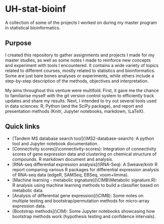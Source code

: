 # UH-stat-bioinf
A collection of some of the projects I worked on during my master program in statistical bioinformatics. 

Purpose
--------
I created this repository to gather assignments and projects I made for my master studies, as well as some notes I made to reinforce new concepts and experiment with tools I encountered. It contains a wide variety of topics related to different courses, mostly related to statistics and bioinformatics. Some are just bare bones analyses or experiments, while others include a step-by-step description of the methods, objectives and interpretation. 

My aims throughout this venture were multifold. First, it gave me the chance to familiarise myself with the git version control system to efficiently track updates and share my results. Next, I intended to try out several tools used in data sciences: R, Python (and the SciPy package), and report and presentation methods (Knitr, Jupyter notebooks, markdown, \LaTeX).

Quick links
-----------

- [Tandem MS database search tool](\MS2-database-search\): A python tool and Jupyter notebook documentation.
- [Connectivity scores](\connectivity-scores\): Integration of connectivity scores of gene expression data and clustering on chemical structure of compounds. R markdown document and analysis.
- [RNA-seq differential expression analysis](\RNA-Seq\): A Sweave/knitr R report comparing various R packages for differential expression analysis of RNA-seq data (edgeR, SAMSeq, EBSeq, voom+limma).
- [Machine learning - metabolic signature](\CIMB\Metabolic signature.R): R analysis using machine learning methods to build a classifier based on metabolic data.
- [Analysis of differential gene expression](\CIMB\): Some notes on multiple testing and bootstrap/permutation methods for micro-array expression data.
- [Bootstrap methods](\CIM\): Some Jupyter notebooks showcasing how bootstrap methods work (hypothesis testing and confidence intervals).